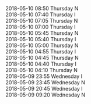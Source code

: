 2018-05-10 08:50 Thursday  N  
2018-05-10 07:40 Thursday  I  
2018-05-10 07:05 Thursday  N  
2018-05-10 07:00 Thursday  I  
2018-05-10 05:45 Thursday  N  
2018-05-10 05:40 Thursday  I  
2018-05-10 05:00 Thursday  N  
2018-05-10 04:55 Thursday  I  
2018-05-10 04:45 Thursday  N  
2018-05-10 04:40 Thursday  I  
2018-05-10 04:10 Thursday  N  
2018-05-09 23:55 Wednesday  I  
2018-05-09 23:45 Wednesday  N  
2018-05-09 20:45 Wednesday  I  
2018-05-09 09:20 Wednesday  N  
